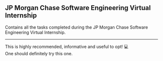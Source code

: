 ## JP Morgan Chase Software Engineering Virtual Internship 

Contains all the tasks completed during the JP Morgan Chase Software Engineering Virtual Internship.

--------------------------------------------------
This is highly recommended, informative and useful to opt! 💻<br/>
One should definitely try this one. 
